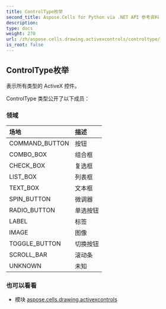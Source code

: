 ```yaml
---
title: ControlType枚举
second_title: Aspose.Cells for Python via .NET API 参考资料
description:
type: docs
weight: 270
url: /zh/aspose.cells.drawing.activexcontrols/controltype/
is_root: false
---
```

## ControlType枚举
表示所有类型的 ActiveX 控件。



ControlType 类型公开了以下成员：

### 领域
|场地|描述|
| :- | :- |
| COMMAND_BUTTON |按钮|
| COMBO_BOX |组合框|
| CHECK_BOX |复选框|
| LIST_BOX |列表框|
| TEXT_BOX |文本框|
| SPIN_BUTTON |微调器|
| RADIO_BUTTON |单选按钮|
| LABEL |标签|
| IMAGE |图像|
| TOGGLE_BUTTON |切换按钮|
| SCROLL_BAR |滚动条|
| UNKNOWN |未知|



### 也可以看看
* 模块 [aspose.cells.drawing.activexcontrols](..)
